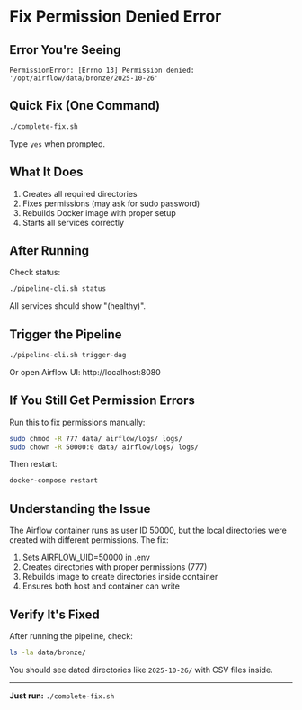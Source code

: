 # Fix Permission Denied Error

## Error You're Seeing
```
PermissionError: [Errno 13] Permission denied: '/opt/airflow/data/bronze/2025-10-26'
```

## Quick Fix (One Command)

```bash
./complete-fix.sh
```

Type `yes` when prompted.

## What It Does

1. Creates all required directories
2. Fixes permissions (may ask for sudo password)
3. Rebuilds Docker image with proper setup
4. Starts all services correctly

## After Running

Check status:
```bash
./pipeline-cli.sh status
```

All services should show "(healthy)".

## Trigger the Pipeline

```bash
./pipeline-cli.sh trigger-dag
```

Or open Airflow UI: http://localhost:8080

## If You Still Get Permission Errors

Run this to fix permissions manually:

```bash
sudo chmod -R 777 data/ airflow/logs/ logs/
sudo chown -R 50000:0 data/ airflow/logs/ logs/
```

Then restart:
```bash
docker-compose restart
```

## Understanding the Issue

The Airflow container runs as user ID 50000, but the local directories were created with different permissions. The fix:

1. Sets AIRFLOW_UID=50000 in .env
2. Creates directories with proper permissions (777)
3. Rebuilds image to create directories inside container
4. Ensures both host and container can write

## Verify It's Fixed

After running the pipeline, check:

```bash
ls -la data/bronze/
```

You should see dated directories like `2025-10-26/` with CSV files inside.

---

**Just run:** `./complete-fix.sh`
